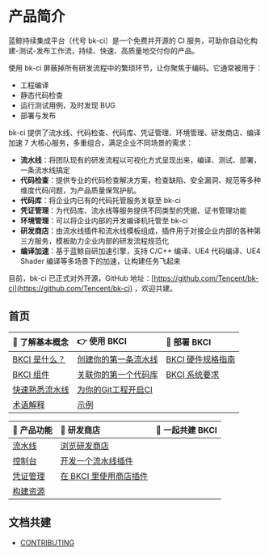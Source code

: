 # <span id = "intro">产品简介 </span>

蓝鲸持续集成平台（代号 bk-ci）是一个免费并开源的 CI 服务，可助你自动化构建-测试-发布工作流，持续、快速、高质量地交付你的产品。

使用 bk-ci 屏蔽掉所有研发流程中的繁琐环节，让你聚焦于编码。它通常被用于：

- 工程编译
- 静态代码检查
- 运行测试用例，及时发现 BUG
- 部署与发布

bk-ci 提供了流水线、代码检查、代码库、凭证管理、环境管理、研发商店、编译加速 7 大核心服务，多重组合，满足企业不同场景的需求：

- **流水线**：将团队现有的研发流程以可视化方式呈现出来，编译、测试、部署，一条流水线搞定
- **代码检查**：提供专业的代码检查解决方案，检查缺陷、安全漏洞、规范等多种维度代码问题，为产品质量保驾护航。
- **代码库**：将企业内已有的代码托管服务关联至 bk-ci
- **凭证管理**：为代码库、流水线等服务提供不同类型的凭据、证书管理功能
- **环境管理**：可以将企业内部的开发编译机托管至 bk-ci
- **研发商店**：由流水线插件和流水线模板组成，插件用于对接企业内部的各种第三方服务，模板助力企业内部的研发流程规范化
- **编译加速**：基于蓝鲸自研加速引擎，支持 C/C++ 编译、UE4 代码编译、UE4 Shader 编译等多场景下的加速，让构建任务飞起来

目前，bk-ci 已正式对外开源，GitHub 地址：[https://github.com/Tencent/bk-ci](https://github.com/Tencent/bk-ci) ，欢迎共建。


## 首页


| 🐤 了解基本概念 | 👉 使用 BKCI | 🚀 部署 BKCI |
| :--- | :--- | :--- |
| [BKCI 是什么？](#intro) | [创建你的第一条流水线](tutorials/create-first-pipeline.md) | [BKCI 硬件规格指南](setup/system-requirements/hardware.md) |
| [BKCI 组件](overview/components.md) | [关联你的第一个代码库](tutorials/link-first-repo.md) | [BKCI 系统要求](setup/system-requirements/)  |
| [快速熟悉流水线](overview/learn-pipeline-in-5-min.md) | [为你的Git工程开启CI](tutorials/enable-git-ci.md) | |
| [术语解释](overview/terminology/) | [示例](tutorials/examples/) |  |

| 📔 产品功能 | 🏪 研发商店 | 🤝 一起共建 BKCI |
| :--- | :--- | :--- |
| [流水线](services/pipelines/) | [浏览研发商店](store/store-home.md) |  |
| [控制台](services/console.md) | [开发一个流水线插件](store/plugins/create-plugin/) |  |
| [凭证管理](services/ticket.md) | [在 BKCI 里使用商店插件](store/plugins/upload-plugin.md) |  |
| [构建资源](services/pools/) |  |  |

## 文档共建

* [CONTRIBUTING](../../../../../%E6%96%B0%E6%96%87%E6%A1%A3%E4%B8%AD%E5%BF%83%E6%A0%BC%E5%BC%8F%E8%A6%81%E6%B1%82/%E6%96%87%E6%A1%A3%E6%9B%B4%E6%96%B0%E6%8C%87%E5%BC%95.md)

